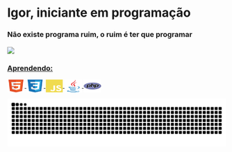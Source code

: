 <h1>Igor, iniciante em programação</h1>
<h3>Não existe programa ruim, o ruim é ter que programar</h3>
<div>
<a href="https://github.com/IgorNogueiraPessoa">
<img align="center" height="180em"  src="https://github-readme-stats.vercel.app/api/top-langs/?username=IgorNogueiraPessoa&layout=compact&langs_count=7&theme=dark"/>
</div>
  <div>
    <h3>Aprendendo:</h3>
  <img align="center" alt="HTML" height="30" width="40" src="https://raw.githubusercontent.com/devicons/devicon/master/icons/html5/html5-original.svg">
  <img align="center" alt="CSS" height="30" width="40" src="https://raw.githubusercontent.com/devicons/devicon/master/icons/css3/css3-original.svg">
  <img align="center" alt="Js" height="30" width="40" src="https://raw.githubusercontent.com/devicons/devicon/master/icons/javascript/javascript-plain.svg">
  <img align="center" alt="Java" height="30" width="40" src="https://raw.githubusercontent.com/devicons/devicon/master/icons/java/java-original.svg">
  <img align="center" alt="PHP" height="30" width="40" src="https://raw.githubusercontent.com/devicons/devicon/master/icons/php/php-original.svg">
  </div>
  
  

  
  
![Snake animation](https://github.com/IgorNogueiraPessoa/IgorNogueiraPessoa/blob/output/github-contribution-grid-snake.svg)
